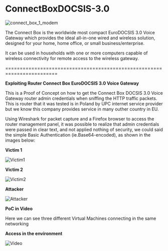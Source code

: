 # ConnectBoxDOCSIS-3.0

![connect_box_1_modem](https://user-images.githubusercontent.com/31785433/71375371-48959d00-25be-11ea-99fc-6b23375f89c6.png)

The Connect Box is the worldwide most compact EuroDOCSIS 3.0 Voice Gateway which provides the ideal all-in-one wired and wireless solution, designed for your home, home office, or small business/enterprise.

It can be used in households with one or more computers capable of wireless connectivity for remote access to the wireless gateway.

========================================================================

**Exploiting Router Connect Box EuroDOCSIS 3.0 Voice Gateway**

This is a Proof of Concept on how to get the Connect Box DOCSIS 3.0 Voice Gateway router admin credentials when sniffing the HTTP traffic packets.
This is router that it was tested is in Poland by UPC internet service provider but we know this company provides service in many outher country in EU.

Using Wireshark for packet capture and a Firefox browser to access the router management panel, it was possible to realize that admin credentials were passed in clear text, and not applied nothing of security, we could said the simple Basic Authentication (ie.Base64-encoded), as shown in the images below:

**Victim 1**

![Victim1](https://user-images.githubusercontent.com/31785433/71374644-bf7d6680-25bb-11ea-853f-44db27933398.png)

**Victim 2**

![Victim2](https://user-images.githubusercontent.com/31785433/71374789-534f3280-25bc-11ea-86a0-b6b16735e8c9.png)

**Attacker**

![Attacker](https://user-images.githubusercontent.com/31785433/71374788-534f3280-25bc-11ea-9b46-623b28997933.png)

**PoC in Video**

Here we can see three different Virtual Machines connecting in the same networking

**Access in the environment**

![Video](https://vimeo.com/user106731008/review/381213952/49a8c2399e)





